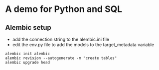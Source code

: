 # A demo for Python and SQL


## Alembic setup

- add the connection string to the alembic.ini file
- edit the env.py file to add the models to the target_metadata variable

```
alembic init alembic
alembic revision --autogenerate -m "create tables"
alembic upgrade head
```
